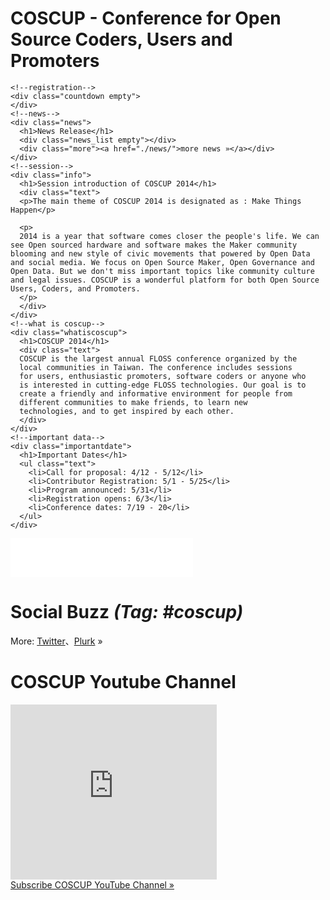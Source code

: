 <div><!--add root div as a workaround of weird makrdown parser-->
  <div id="left">
    <h1 class="coscup">COSCUP - Conference for Open Source Coders, Users and Promoters</h1>

    <!--registration-->
    <div class="countdown empty">
    </div>
    <!--news-->
    <div class="news">
      <h1>News Release</h1>
      <div class="news_list empty"></div>
      <div class="more"><a href="./news/">more news »</a></div>
    </div>
    <!--session-->
    <div class="info">
      <h1>Session introduction of COSCUP 2014</h1>
      <div class="text">
      <p>The main theme of COSCUP 2014 is designated as : Make Things Happen</p>

      <p>
      2014 is a year that software comes closer the people's life. We can see Open sourced hardware and software makes the Maker community blooming and new style of civic movements that powered by Open Data and social media. We focus on Open Source Maker, Open Governance and Open Data. But we don't miss important topics like community culture and legal issues. COSCUP is a wonderful platform for both Open Source Users, Coders, and Promoters.
      </p>
      </div>
    </div>
    <!--what is coscup-->
    <div class="whatiscoscup">
      <h1>COSCUP 2014</h1>
      <div class="text">
      COSCUP is the largest annual FLOSS conference organized by the
      local communities in Taiwan. The conference includes sessions
      for users, enthusiastic promoters, software coders or anyone who
      is interested in cutting-edge FLOSS technologies. Our goal is to
      create a friendly and informative environment for people from
      different communities to make friends, to learn new
      technologies, and to get inspired by each other.
      </div>
    </div>
    <!--important data-->
    <div class="importantdate">
      <h1>Important Dates</h1>
      <ul class="text">
        <li>Call for proposal: 4/12 - 5/12</li>
        <li>Contributor Registration: 5/1 - 5/25</li>
        <li>Program announced: 5/31</li>
        <li>Registration opens: 6/3</li>
        <li>Conference dates: 7/19 - 20</li>
      </ul>
    </div>
  </div>
  <div id="sidebar2">
    <!--fb-->
    <div class="fb">
      <iframe src="//www.facebook.com/plugins/likebox.php?href=https%3A%2F%2Fwww.facebook.com%2Fcoscup&amp;width=292&amp;height=62&amp;show_faces=false&amp;colorscheme=light&amp;stream=false&amp;border_color&amp;header=false" scrolling="no" frameborder="0" style="border:none; overflow:hidden; width:292px; height:62px;" allowTransparency="true"></iframe>
    </div>
    <!--social Buzz-->
    <div class="socialbuzz">
      <h1>Social Buzz <em>(Tag: #coscup)</em></h1>
      <div id="socialbuzz" class="text"></div>
      <div class="more">More: <a href="https://search.twitter.com/search?q=coscup+OR+from%3Acoscup">Twitter</a>、<a href="http://www.plurk.com/psearch#q=COSCUP">Plurk</a> »</div>
    </div>
    <!--u tube-->
    <div class="utube">
      <h1>COSCUP Youtube Channel</h1>
      <div class="text"><iframe width="330" height="280" src="http://www.youtube.com/embed/videoseries?list=PLqfib4St70XPyKy32xNrryEW7fC0y_qqA" frameborder="0" allowfullscreen></iframe></div>
      <div class="more"><a href="http://www.youtube.com/user/thecoscup?feature=watch">Subscribe COSCUP YouTube Channel »</a></div>
    </div>
  </div>
</div>
